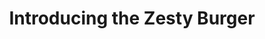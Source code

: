 ---
sort: 1
title: Introducing the Zesty Burger
content: <p>The name of our franchise, and the reason we exist today. Buy a Zesty Burger today</p>
link: null
thumbnail: https://6c706l48.media.zestyio.com/zestyburger.jpg
publish_date: 2018-07-10
zuid: 18-6a35640-gc1q0g
item_zuid: /-/basic-content/7-6a0aee0-7c6sch.json
version_zuid: 9-6a3563e-wq63mf
version_num: 5
publish_at: 2018-07-12 23:29:04
take_offline_at: null
---